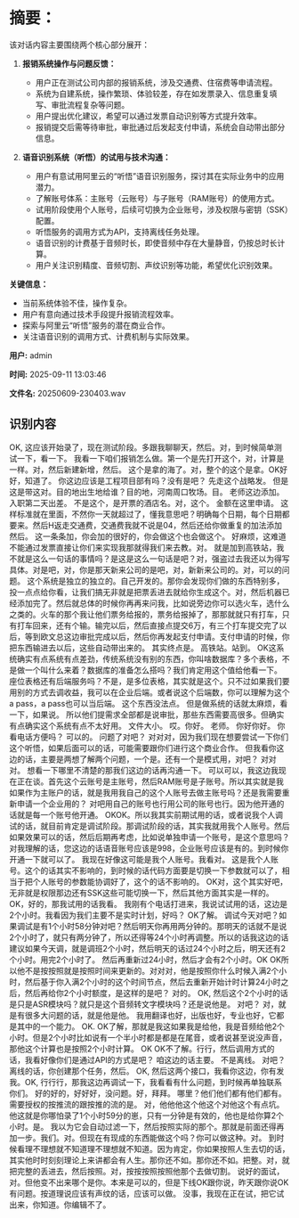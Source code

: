 # **摘要：**

该对话内容主要围绕两个核心部分展开：

1. **报销系统操作与问题反馈：**
   - 用户正在测试公司内部的报销系统，涉及交通费、住宿费等申请流程。
   - 系统为自建系统，操作繁琐、体验较差，存在如发票录入、信息重复填写、审批流程复杂等问题。
   - 用户提出优化建议，希望可以通过发票自动识别等方式提升效率。
   - 报销提交后需等待审批，审批通过后发起支付申请，系统会自动带出部分信息。

2. **语音识别系统（听悟）的试用与技术沟通：**
   - 用户有意试用阿里云的“听悟”语音识别服务，探讨其在实际业务中的应用潜力。
   - 了解账号体系：主账号（云账号）与子账号（RAM账号）的使用方式。
   - 试用阶段使用个人账号，后续可切换为企业账号，涉及权限与密钥（SSK）配置。
   - 听悟服务的调用方式为API，支持离线任务处理。
   - 语音识别的计费基于音频时长，即使音频中存在大量静音，仍按总时长计算。
   - 用户关注识别精度、音频切割、声纹识别等功能，希望优化识别效果。

**关键信息：**
- 当前系统体验不佳，操作复杂。
- 用户有意向通过技术手段提升报销流程效率。
- 探索与阿里云“听悟”服务的潜在商业合作。
- 关注语音识别的调用方式、计费机制与实际效果。

**用户:** admin

**时间:** 2025-09-11 13:03:46

**文件名:** 20250609-230403.wav

## 识别内容

OK, 这应该开始录了，现在测试阶段。多跟我聊聊天，然后。对，到时候简单测试一下，看一下。
我看一下咱们报销怎么做。第一个是先打开这个，对，计算是一样。对，然后新建新增，然后。
这个是拿的海了。对，整个的这个是拿。OK好好，知道了。
你这边应该是工程项目部有吗？没有是吧？
先走这个战略发。
但是这是带这对。目的地出生地给谁？目的地，河南周口牧场。目。
老师这边添加。入职第二天出差。
不是这个，是开票的酒店名。对，这个。
金额在这里申请。
这样标准就在里面，不然你一天就超过了，懂我意思吧？明确每个日期，每个日期都要来。然后H返走交通费，交通费我就不说是04，然后还给你做重复的加法添加然后。
这一条条加，你会加的很好的，你会做这个也会做这个。
好麻烦，这难道不能通过发票直接让你们来实现我那就得我们来去教。对。
就是加到高铁站，我不就是这么一句话的事情吗？是这是这么一句话是吧？对，强盗过去我还以为得写具体。对是吧，对，你是那天新来公司的是吧，对，新新来公司的。对，可以的问题。
这个系统是独立的独立的。自己开发的。那你会发现你们做的东西特别多，投一点点给你看，让我们搞无非就是把票丢进去就给你生成这个。对，然后机器已经添加完了。然后就总体的时候你再再来问我，比如说旁边你可以选火车，选什么之类的。火车的那个我让他们票务给报的，票务给报掉了，那那就就只有打车，只有打车回来，还有个输。输完以后，然后直接点提交6万，有三个打车提交完了以后，等到欧文总这边审批完成以后，然后你再发起支付申请。支付申请的时候，你把东西输进去以后，这些自动带出来的。
其实终点是。
高铁站。站到。
OK这系统确实有点系统有点差劲，传统系统没有别的东西，你叫啥数据库？多个表格，不是做一个叫什么来着？数据库的准备怎么搭吗？我们肯定用这个值给他看一下。
座位表格还有后端服务吗？不是，是多位表格，其实就是这个。只不过如果我们要用别的方式去调收益，我可以在企业后端。或者说这个后端数，你可以理解为这个a pass，a pass也可以当后端。
这个东西没法点。
但是做系统的话就太麻烦，看一下，如果说。
所以他们提需求全部都是说审批，那些东西需要高很多。但确实有点确实这个系统有点不太好用。
文件大小。
哎。你好。
老师。
你好你好。
你看电话方便吗？
可以的。
问题了对吧？
对对对，因为我们现在想要尝试一下你们这个听悟，如果后面可以的话，可能需要跟你们进行这个商业合作。
但我看你这边的话，主要是两想了解两个问题，一个是。还有一个是模式用，对吧？
对对对。
想看一下哪里不清楚的那我们这边的话再沟通一下。
可以可以，我这边我现在正在谈。首先这个云账号是主账号，然后RAM账号是子账号。所以其实就是我如果作为主账户的话，就是我用我自己的这个人账号去做主账号吗？还是我需要重新申请一个企业用的？
对吧用自己的账号也行用公司的账号也行。因为他开通的话就是每一个账号他开通。
OKOK。所以我其实前期试用的话，或者说我个人调试的话，就目前肯定是调试阶段。那调试阶段的话，其实我就用我个人账号。然后如果效果可以的话，然后后期再考虑，比如说单独申请一个账号，是这个意思吗？
对我理解的话，您这边的话语音账号应该是998，企业账号应该是有的。到时候你开通一下就可以了。
我现在好像这可能是我个人账号。我看对。
这是我个人账号。这个的话其实不影响的，到时候的话代码方面要是切换一下参数就可以了，相当于把个人账号的参数能协调好了，这个的话不影响的。
OK对，这个其实好吧，无非就是权限那边还有SSK这些可能切换一下，然后其他方面其实是一样的。OK，好的，那我试用的话我看。
我刚有个电话打进来，我说试试用的话，这边是2个小时。我看因为我们主要不是实时计划，好吗？
OK了解。
调试今天对吧？如果调试是有1个小时58分钟对吧？然后明天你再用两分钟的。那明天的话就不是说2个小时了，就只有两分钟了，所以还得等24个小时再调整。所以的话我这边的话建议如果今天调，就是调班2个小时，然后明天的话过24个小时之后，明天还有2个小时。用完2个小时了。
然后再重新过24小时，然后才会有2个小时。OK OK所以他不是按按照就是按照时间来更新的。对对对，他是按照你什么时候入满2个小时，然后基于你入满2个小时的这个时间节点，然后去重新开始计时计算24小时之后，然后再给你2个小时额度，是这样的是吧？
对的。
OK, 然后这个2个小时的话是只是ASR模块吗？就只是这个音频转文字模块吗？还是说他是。
对吧？
对，就是有很多大问题的话，就是他是他。
我用翻译也好，出版也好，专业也好，它都是其中的一个能力。
OK. OK了解，那就是我这如果我是给他，我是音频给他2个小时。但是2个小时比如说有一个半小时都是都是在尾音，或者说甚至说没声音，那他这个计算也是按照2个小时计算。
OK OK不了解。行行，然后调用方式的话，我看好像你们是通过API的方式是吧？
咱这边的话主要。
不是离线。
对吧？离线的话，你创建那个任务，然后。
OK, 然后这两个接口，我看你这边，你有发我。OK, 行行行，那我这边再调试一下，我看看有什么问题，到时候再单独联系你们。
好的好的，好好好，没问题。好，拜拜。
哪里？他们他们都有他们都有。需要授权的按推流的跟按推的流的是。
对，他他他这个他这个对他这个有点坑。他这就是你哪怕录了1个小时59分的崽，只有一分钟是有效的，他也是给你算2个小时。是。
我以为它会自动过滤一下，然后按照实际的那个。那就是前面还得再加一步。我们。对。但现在有现成的东西能做这个吗？你可以做这种。对。
到时候看理不理想就不知道理不理想就不知道。因为肯定，你如果按照人生去切的话，其实他时时刻刻理论上来讲都会有人生。那你还不如。那你还不如。把整。对，就把完整的丢进去，然后按照。对，按按按照按照他那个去做切割。
说好的面试，对。但他变不出来哪个是你。本来是可以的，但是下线OK跟你说，昨天跟你说OK有问题。按道理说应该有声纹的话，应该可以做。
没事，我现在正在试，把它试出来，你知道。你编辑不了。
